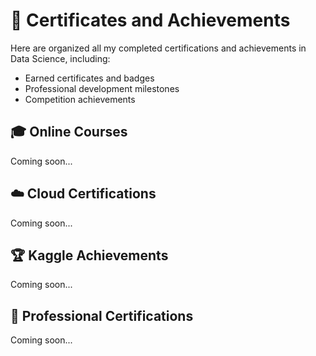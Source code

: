 # 🏅 Certificates and Achievements
Here are organized all my completed certifications and achievements in Data Science, including:

- Earned certificates and badges
- Professional development milestones
- Competition achievements
## 🎓 Online Courses
Coming soon...

## ☁️ Cloud Certifications
Coming soon...

## 🏆 Kaggle Achievements
Coming soon...

## 🏢 Professional Certifications
Coming soon...

